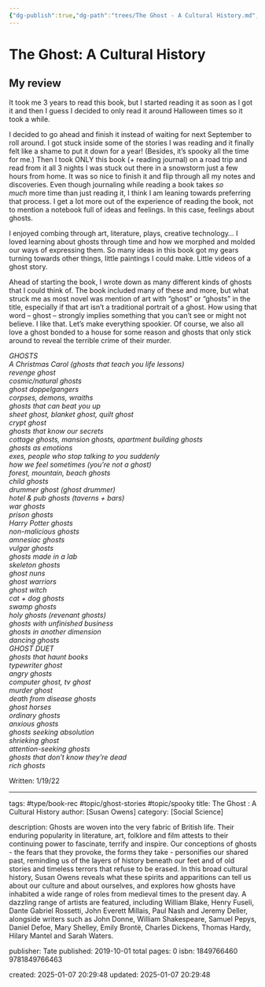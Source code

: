 ```yaml
---
{"dg-publish":true,"dg-path":"trees/The Ghost - A Cultural History.md","permalink":"/trees/the-ghost-a-cultural-history/","created":"2024-12-14T12:57:14.175-05:00","updated":"2025-02-01T00:40:38.557-05:00"}
---
```



# The Ghost: A Cultural History
## My review

It took me 3 years to read this book, but I started reading it as soon as I got it and then I guess I decided to only read it around Halloween times so it took a while.

I decided to go ahead and finish it instead of waiting for next September to roll around. I got stuck inside some of the stories I was reading and it finally felt like a shame to put it down for a year! (Besides, it’s spooky all the time for me.) Then I took ONLY this book (+ reading journal) on a road trip and read from it all 3 nights I was stuck out there in a snowstorm just a few hours from home. It was so nice to finish it and flip through all my notes and discoveries. Even though journaling while reading a book takes _so much_ more time than just reading it, I think I am leaning towards preferring that process. I get a lot more out of the experience of reading the book, not to mention a notebook full of ideas and feelings. In this case, feelings about ghosts.

I enjoyed combing through art, literature, plays, creative technology… I loved learning about ghosts through time and how we morphed and molded our ways of expressing them. So many ideas in this book got my gears turning towards other things, little paintings I could make. Little videos of a ghost story.

Ahead of starting the book, I wrote down as many different kinds of ghosts that I could think of. The book included many of these and more, but what struck me as most novel was mention of art with “ghost” or “ghosts” in the title, especially if that art isn’t a traditional portrait of a ghost. How using that word – ghost – strongly implies something that you can’t see or might not believe. I like that. Let’s make everything spookier. Of course, we also all love a ghost bonded to a house for some reason and ghosts that only stick around to reveal the terrible crime of their murder.

_GHOSTS  
A Christmas Carol (ghosts that teach you life lessons)  
revenge ghost  
cosmic/natural ghosts  
ghost doppelgangers  
corpses, demons, wraiths  
ghosts that can beat you up  
sheet ghost, blanket ghost, quilt ghost  
crypt ghost  
ghosts that know our secrets  
cottage ghosts, mansion ghosts, apartment building ghosts  
ghosts as emotions  
exes, people who stop talking to you suddenly  
how we feel sometimes (you’re not a ghost)  
forest, mountain, beach ghosts  
child ghosts  
drummer ghost (ghost drummer)  
hotel & pub ghosts (taverns + bars)  
war ghosts  
prison ghosts  
Harry Potter ghosts  
non-malicious ghosts  
amnesiac ghosts  
vulgar ghosts  
ghosts made in a lab  
skeleton ghosts  
ghost nuns  
ghost warriors  
ghost witch  
cat + dog ghosts  
swamp ghosts  
holy ghosts (revenant ghosts)  
ghosts with unfinished business  
ghosts in another dimension  
dancing ghosts  
GHOST DUET  
ghosts that haunt books  
typewriter ghost  
angry ghosts  
computer ghost, tv ghost  
murder ghost  
death from disease ghosts  
ghost horses  
ordinary ghosts  
anxious ghosts  
ghosts seeking absolution  
shrieking ghost  
attention-seeking ghosts  
ghosts that don’t know they’re dead  
rich ghosts_

Written: 1/19/22

---
tags: #type/book-rec #topic/ghost-stories #topic/spooky 
title: The Ghost : A Cultural History
author: [Susan Owens]
category: [Social Science]

description: Ghosts are woven into the very fabric of British life. Their enduring popularity in literature, art, folklore and film attests to their continuing power to fascinate, terrify and inspire. Our conceptions of ghosts - the fears that they provoke, the forms they take - personifies our shared past, reminding us of the layers of history beneath our feet and of old stories and timeless terrors that refuse to be erased. In this broad cultural history, Susan Owens reveals what these spirits and apparitions can tell us about our culture and about ourselves, and explores how ghosts have inhabited a wide range of roles from medieval times to the present day. A dazzling range of artists are featured, including William Blake, Henry Fuseli, Dante Gabriel Rossetti, John Everett Millais, Paul Nash and Jeremy Deller, alongside writers such as John Donne, William Shakespeare, Samuel Pepys, Daniel Defoe, Mary Shelley, Emily Brontë, Charles Dickens, Thomas Hardy, Hilary Mantel and Sarah Waters.

publisher: Tate
published: 2019-10-01
total pages: 0
isbn: 1849766460 9781849766463


created: 2025-01-07 20:29:48
updated: 2025-01-07 20:29:48